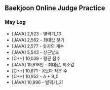 ## Baekjoon Online Judge Practice
### May Log
* [JAVA] 2,523 - 별찍기_13
* [JAVA] 2,562 - 최대값 찾기
* [JAVA] 2,577 - 숫자의 개수
* [JAVA] 5,543 - 상근날드
* [C++] 10,039 - 평균 점수
* [JAVA] 10,818번 - 최대값, 최소값
* [C++] 10,871 - X보다 작은 수
* [C++] 10,952 - A + B_5
* [JAVA] 10,996 - 별찍기_21
